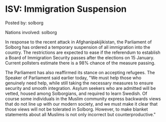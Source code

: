 # ISV: Immigration Suspension

Posted by: solborg

Nations involved: solborg

In response to the recent attack in Afghanipakijikistan, the Parliament of Solborg has ordered a temporary suspension of all immigration into the country. The restrictions are expected to ease if the referendum to establish a Board of Immigration Security passes after the elections on 15 January. Current pollsters estimate there is a 98% chance of the measure passing.

The Parliament has also reaffirmed its stance on accepting refugees. The Speaker of Parliament said earlier today, "We must help those who genuinely need help, while still taking the necessary measures to ensure security and smooth integration. Asylum seekers who are admitted will be vetted, housed among Solborgians, and required to learn Swedish. Of course some individuals in the Muslim community express backwards views that do not line up with our modern society, and we must make it clear that those views will not be tolerated in Solborg. However, to make blanket statements about all Muslims is not only incorrect but counterproductive."